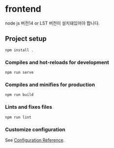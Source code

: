 # frontend

node js 버전14 or LST 버전이 설치돼있어야 합니다.
## Project setup
```
npm install .
```

### Compiles and hot-reloads for development
```
npm run serve
```

### Compiles and minifies for production
```
npm run build
```

### Lints and fixes files
```
npm run lint
```

### Customize configuration
See [Configuration Reference](https://cli.vuejs.org/config/).
